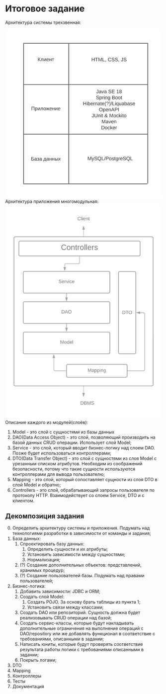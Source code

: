 # Итоговое задание
Архитектура системы трехзвенная:

![](система.jpg)
Архитектура приложения многомодульная:
![](приложение.png)
Описание каждого из модулей(слоёв):
1) Model - это слой с сущностями из базы данных
2) DAO(Data Access Object) - это слой, позволяющий производить на базой данных CRUD операции. Использует слой Model;
3) Service - это слой, который вводит бизнес-логику над слоем DAO. Позже будет использоваться контроллерами;
4) DTO(Data Transfer Object) - это слой с сущностями из слоя Model с урезанным списком атрибутов. Необходим из соображений безопасности, потому что такие сущности используются контроллерами для вывода пользователю;
5) Mapping - это слой, который сопоставляет сущности из слоя DTO в слой Model и обратно;
6) Controllers - это слой, обрабатывающий запросы пользователя по протоколу HTTP. Взаимодействует со слоем Service, DTO и с клиентом.

## Декомпозиция задания
0) Определить архитектуру системы и приложения. Подумать над технологиями разработки в зависимости от команды и задания;
1) База данных:
   1) Спроектировать базу данных:
      1) Определить сущности и их атрибуты;
      2) Установить зависимости между сущностями;
      3) Нормализация;
   2) (?) Создание дополнительных объектов: представлений, хранимых процедур;
   3) (?) Создание пользователей базы. Подумать над правами пользователей;
2) Бизнес-логика:
   1) Добавить зависимости: JDBC и ORM;
   2) Создать слой Model:
      1) Создать POJO. За основу брать таблицы из пункта 1;
      2) Установить связи между классами;
   3) Создать DAO или репозиторий. Сущность должна будет реализовывать CRUD операции над базой;
   4) Создать сервис-классы, которые будут накладывать дополнительные ограничения на выполнение операций с DAO/repository или же добавлять функционал в соответствие с требованиями, описанными в задании;
   5) Написать юниты, которые будут проверять соответствие результата работы логики с требованиями описанными в задании;
   6) Покрыть логами;
3) DTO
4) Mapping
5) Контроллеры
6) Тесты
7) Документация